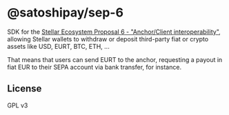 # @satoshipay/sep-6

SDK for the [Stellar Ecosystem Proposal 6 - "Anchor/Client interoperability"](https://github.com/stellar/stellar-protocol/blob/master/ecosystem/sep-0006.md), allowing Stellar wallets to withdraw or deposit third-party fiat or crypto assets like USD, EURT, BTC, ETH, ...

That means that users can send EURT to the anchor, requesting a payout in fiat EUR to their SEPA account via bank transfer, for instance.

## License

GPL v3
